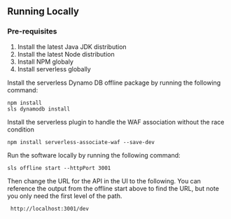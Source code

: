 ## Running Locally

### Pre-requisites

1. Install the latest Java JDK distribution
2. Install the latest Node distribution
3. Install NPM globaly
4. Install serverless globally

Install the serverless Dynamo DB offline package by running the following command:

```
npm install
sls dynamodb install
```

Install the serverless plugin to handle the WAF association without the race condition

```
npm install serverless-associate-waf --save-dev
```

Run the software locally by running the following command:

```
sls offline start --httpPort 3001
```

Then change the URL for the API in the UI to the following. You can reference the output from the offline start above to find the URL, but note you only need the first level of the path.

```
 http://localhost:3001/dev
```
